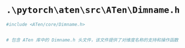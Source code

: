 # `.\pytorch\aten\src\ATen\Dimname.h`

```py
#include <ATen/core/Dimname.h>


# 包含 ATen 库中的 Dimname.h 头文件，该文件提供了对维度名称的支持和操作函数
```